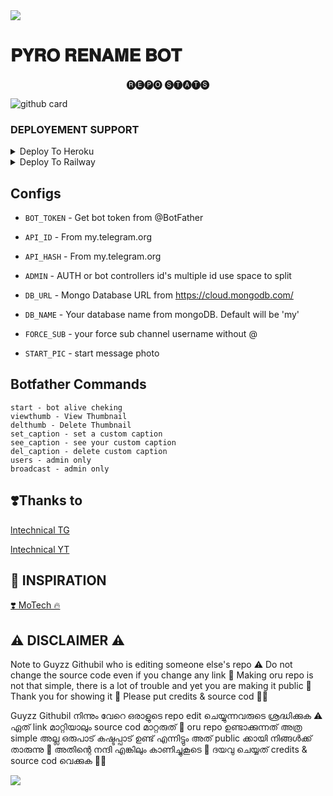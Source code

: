 <img src="https://user-images.githubusercontent.com/73097560/115834477-dbab4500-a447-11eb-908a-139a6edaec5c.gif">

#  𝐏𝐘𝐑𝐎 𝐑𝐄𝐍𝐀𝐌𝐄 𝐁𝐎𝐓


<p align="center"> 🅡🅔🅟🅞 🅢🅣🅐🅣🅢 </p>


![github card](https://github-readme-stats.vercel.app/api/pin/?username=TEAM-PYRO-BOTZ&repo=PYRO-RENAME-BOT&theme=dark)





### DEPLOYEMENT SUPPORT


<details><summary>Deploy To Heroku</summary>
<p>
<br>
<a href="https://heroku.com/deploy?template=https://github.com/Missworld1/PYRO-RENAME-BOT">
  <img src="https://www.herokucdn.com/deploy/button.svg" alt="Deploy">
</a>
</p>
</details>


<details><summary>Deploy To Railway</summary>
<p>
<br>
<a href="https://railway.app/new/template/OX7-wG">
  <img src="https://railway.app/button.svg" alt="Deploy">
</a>
</p>
</details>





## Configs 

* `BOT_TOKEN`  - Get bot token from @BotFather

* `API_ID` - From my.telegram.org 

* `API_HASH` - From my.telegram.org 

* `ADMIN` - AUTH or bot controllers id's multiple id use space to split 

* `DB_URL`  - Mongo Database URL from https://cloud.mongodb.com/

* `DB_NAME`  - Your database name from mongoDB. Default will be 'my'

* `FORCE_SUB` - your force sub channel username without @ 

* `START_PIC` - start message photo

## Botfather Commands
```
start - bot alive cheking
viewthumb - View Thumbnail
delthumb - Delete Thumbnail
set_caption - set a custom caption
see_caption - see your custom caption
del_caption - delete custom caption
users - admin only
broadcast - admin only
```

## ❣️Thanks to

<a href="https://t.me/lntechnical">
   <p> lntechnical TG</p>
  </a>
<a href="https://youtube.com/c/LNtechnical">
   <p> lntechnical YT </p>
  </a>

## 🤩 INSPIRATION

<a href="https://youtube.com/c/MoTech_YT">
   <p>❣️ MoTech 🔥</p>
  </a>

## ⚠️ DISCLAIMER ⚠️


Note to Guyzz Githubil who is editing someone else's repo ⚠️ Do not change the source code even if you change any link 🙏 Making oru repo is not that simple, there is a lot of trouble and yet you are making it public 🥺 Thank you for showing it 🙏 Please put credits & source cod 🙏🥺

Guyzz Githubil നിന്നും വേറെ ഒരാളുടെ repo edit ചെയ്യുന്നവരുടെ ശ്രദ്ധിക്കുക ⚠️ ഏത് link മാറ്റിയാലും source cod മാറ്റരുത് 🙏 oru repo ഉണ്ടാക്കുന്നത് അത്ര simple അല്ല ഒരുപാട് കഷ്ടപ്പാട് ഉണ്ട് എന്നിട്ടും അത് public ക്കായി നിങ്ങൾക്ക് താരുന്നു 🥺 അതിന്റെ നന്ദി എങ്കിലും കാണിച്ചുകൂടെ 🙏 ദയവു ചെയ്യത് credits & source cod വെക്കുക 🙏🥺


<img src="https://user-images.githubusercontent.com/73097560/115834477-dbab4500-a447-11eb-908a-139a6edaec5c.gif">
